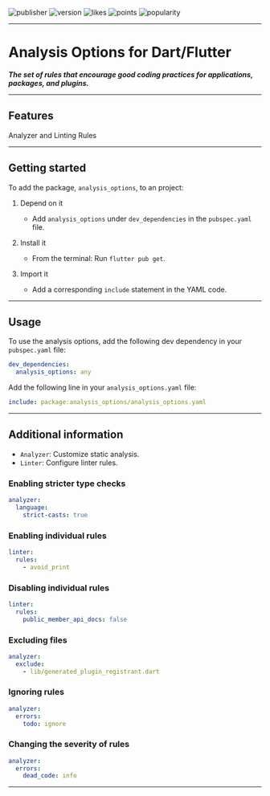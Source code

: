 ![publisher][publisher]
![version][version]
![likes][likes]
![points][points]
![popularity][popularity]

---

# Analysis Options for Dart/Flutter

**_The set of rules that encourage good coding practices for applications, packages, and plugins._**

---

## Features

Analyzer and Linting Rules

---

## Getting started

To add the package, `analysis_options`, to an project:

1. Depend on it

   - Add `analysis_options` under `dev_dependencies` in the `pubspec.yaml` file.

2. Install it

   - From the terminal: Run `flutter pub get`.

3. Import it

   - Add a corresponding `include` statement in the YAML code.

---

## Usage

To use the analysis options, add the following dev dependency in your `pubspec.yaml` file:

```yaml
dev_dependencies:
  analysis_options: any
```

Add the following line in your `analysis_options.yaml` file:

```yaml
include: package:analysis_options/analysis_options.yaml
```

---

## Additional information

- `Analyzer`: Customize static analysis.
- `Linter`: Configure linter rules.

### Enabling stricter type checks

```yaml
analyzer:
  language:
    strict-casts: true
```

### Enabling individual rules

```yaml
linter:
  rules:
    - avoid_print
```

### Disabling individual rules

```yaml
linter:
  rules:
    public_member_api_docs: false
```

### Excluding files

```yaml
analyzer:
  exclude:
    - lib/generated_plugin_registrant.dart
```

### Ignoring rules

```yaml
analyzer:
  errors:
    todo: ignore
```

### Changing the severity of rules

```yaml
analyzer:
  errors:
    dead_code: info
```

---

[publisher]: https://img.shields.io/pub/publisher/analysis_options
[version]: https://img.shields.io/pub/v/analysis_options
[likes]: https://img.shields.io/pub/likes/analysis_options
[points]: https://img.shields.io/pub/points/analysis_options
[popularity]: https://img.shields.io/pub/popularity/analysis_options
